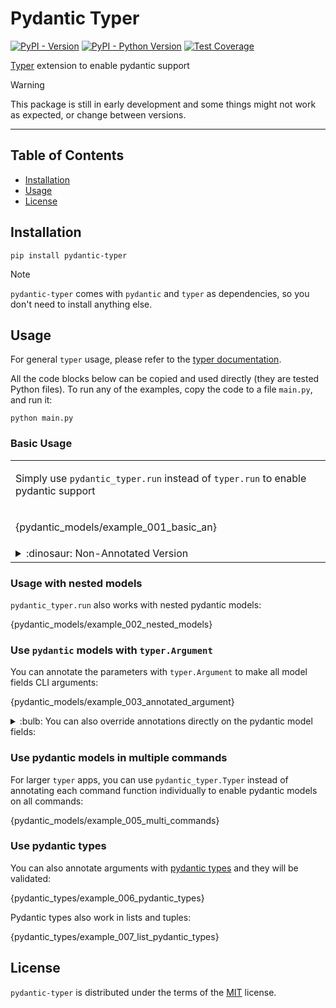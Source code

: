 <!---
Do not edit `README.md` manually, instead edit `docs/README.template.md` and run `python docs/scripts/make_docs.py`.
-->

# Pydantic Typer

[![PyPI - Version](https://img.shields.io/pypi/v/pydantic-typer.svg)](https://pypi.org/project/pydantic-typer)
[![PyPI - Python Version](https://img.shields.io/pypi/pyversions/pydantic-typer.svg)](https://pypi.org/project/pydantic-typer)
[![Test Coverage](https://coverage-badge.samuelcolvin.workers.dev/pypae/pydantic-typer.svg)](https://coverage-badge.samuelcolvin.workers.dev/redirect/pypae/pydantic-typer)

[Typer](https://github.com/tiangolo/typer) extension to enable pydantic support

> [!WARNING]  
> This package is still in early development and some things might not work as expected, or change between versions.

---

## Table of Contents

- [Installation](#installation)
- [Usage](#usage)
- [License](#license)

## Installation

```console
pip install pydantic-typer
```

> [!NOTE]  
> `pydantic-typer` comes with `pydantic` and `typer` as dependencies, so you don't need to install anything else.

## Usage

For general `typer` usage, please refer to the [typer documentation](https://typer.tiangolo.com/).

All the code blocks below can be copied and used directly (they are tested Python files).
To run any of the examples, copy the code to a file `main.py`, and run it:

```console
python main.py
```

### Basic Usage

<table>
<tr>
<td>

Simply use `pydantic_typer.run` instead of `typer.run` to enable pydantic support

</td>
</tr>
<tr>
<td>

{pydantic_models/example_001_basic_an}

</td>
</tr>

<tr>
<td>
<details>
  <summary>
    :dinosaur: Non-Annotated Version
  </summary>

{pydantic_models/example_001_basic}

</td>
</tr>

</table>

### Usage with nested models

`pydantic_typer.run` also works with nested pydantic models:

{pydantic_models/example_002_nested_models}

### Use `pydantic` models with `typer.Argument`

You can annotate the parameters with `typer.Argument` to make all model fields CLI arguments:

{pydantic_models/example_003_annotated_argument}

<details>
<summary>:bulb: You can also override annotations directly on the pydantic model fields:</summary>

{pydantic_models/example_004_argument_override}

Here, `User` is a `typer.Argument`, but we manually override the fields again:

- We override the `metavar` of to `User.id` be `THE_ID`
- And `User.name` to be a `typer.Option`

</details>

### Use pydantic models in multiple commands

For larger `typer` apps, you can use `pydantic_typer.Typer` instead of annotating each command function individually to enable pydantic models on all commands:

{pydantic_models/example_005_multi_commands}

### Use pydantic types

You can also annotate arguments with [pydantic types](https://docs.pydantic.dev/latest/concepts/types/) and they will be validated:

{pydantic_types/example_006_pydantic_types}

Pydantic types also work in lists and tuples:

{pydantic_types/example_007_list_pydantic_types}

## License

`pydantic-typer` is distributed under the terms of the [MIT](https://spdx.org/licenses/MIT.html) license.
